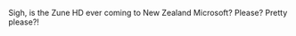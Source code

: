 <!--
id: 188802856
link: http://kevinisom.info/post/188802856/sigh-is-the-zune-hd-ever-coming-to-new-zealand
slug: sigh-is-the-zune-hd-ever-coming-to-new-zealand
date: Wed Sep 16 2009 09:32:18 GMT+1200 (NZST)
raw: {"blog_name":"kevinisom","id":188802856,"post_url":"http://kevinisom.info/post/188802856/sigh-is-the-zune-hd-ever-coming-to-new-zealand","slug":"sigh-is-the-zune-hd-ever-coming-to-new-zealand","type":"text","date":"2009-09-15 21:32:18 GMT","timestamp":1253050338,"state":"published","format":"html","reblog_key":"ezVCALzw","tags":[],"short_url":"http://tmblr.co/Zw68YyBGESe","highlighted":[],"feed_item":"http://twitter.com/kev_nz/statuses/4011100220","from_feed_id":"650289","note_count":0,"title":null,"body":"<p>Sigh, is the Zune HD ever coming to New Zealand Microsoft? Please? Pretty please?!</p>"}
publish: 2009-09-016
tags: 
title: null
-->


Sigh, is the Zune HD ever coming to New Zealand Microsoft? Please?
Pretty please?!


